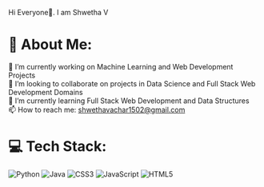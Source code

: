 Hi Everyone👋. I am Shwetha V

# 💫 About Me:
🔭 I’m currently working on Machine Learning and Web Development Projects<br>👯 I’m looking to collaborate on projects in Data Science and Full Stack Web Development Domains<br>🌱 I’m currently learning Full Stack Web Development and Data Structures<br>📫 How to reach me: shwethavachar1502@gmail.com<br>


# 💻 Tech Stack:
![Python](https://img.shields.io/badge/python-3670A0?style=for-the-badge&logo=python&logoColor=ffdd54) ![Java](https://img.shields.io/badge/java-%23ED8B00.svg?style=for-the-badge&logo=java&logoColor=white) ![CSS3](https://img.shields.io/badge/css3-%231572B6.svg?style=for-the-badge&logo=css3&logoColor=white) ![JavaScript](https://img.shields.io/badge/javascript-%23323330.svg?style=for-the-badge&logo=javascript&logoColor=%23F7DF1E) ![HTML5](https://img.shields.io/badge/html5-%23E34F26.svg?style=for-the-badge&logo=html5&logoColor=white)
